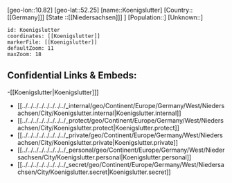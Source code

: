 ﻿---
location: [52.25,10.82]
mapzoom: [7,12] 
mapmarker: city 
type: City
tags:
- geo/City


SpocWebEntityId: 31752
isDeleted: false
confidential: public

---
[geo-lon::10.82]
[geo-lat::52.25]
[name::Koenigslutter]
[Country::[[Germany]]]
[State ::[[Niedersachsen]]] ]
[Population::]
[Unknown::]


```leaflet
id: Koenigslutter
coordinates: [[Koenigslutter]]
markerFile: [[Koenigslutter]]
defaultZoom: 11 
maxZoom: 18
```


## Confidential Links & Embeds: 
-[[Koenigslutter|Koenigslutter]]] 
- [[../../../../../../../../_internal/geo/Continent/Europe/Germany/West/Niedersachsen/City/Koenigslutter.internal|Koenigslutter.internal]] 
- [[../../../../../../../../_protect/geo/Continent/Europe/Germany/West/Niedersachsen/City/Koenigslutter.protect|Koenigslutter.protect]] 
- [[../../../../../../../../_private/geo/Continent/Europe/Germany/West/Niedersachsen/City/Koenigslutter.private|Koenigslutter.private]] 
- [[../../../../../../../../_personal/geo/Continent/Europe/Germany/West/Niedersachsen/City/Koenigslutter.personal|Koenigslutter.personal]] 
- [[../../../../../../../../_secret/geo/Continent/Europe/Germany/West/Niedersachsen/City/Koenigslutter.secret|Koenigslutter.secret]] 
